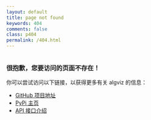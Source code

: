 ```yaml
---
layout: default
title: page not found
keywords: 404
comments: false
class: p404
permalink: /404.html
---
```


<section class="container content">
<div class="column two-thirds">
<article class="article-content markdown-body">
<h3> 很抱歉，您要访问的页面不存在！</h3>
<p>你可以尝试访问以下链接，以获得更多有关 algviz 的信息：</p>
<ul><li><a href="https://github.com/zjl9959/algviz">GitHub 项目地址</a></li>
<li><a href="https://pypi.org/project/algviz/">PyPi 主页</a></li>
<li><a href="https://algviz.readthedocs.io/en/latest/index.html">API 接口介绍</a></li></ul>
</article>
</div>
</section>
